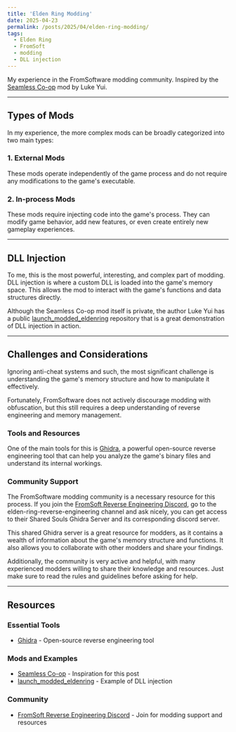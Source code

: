 ```yaml
---
title: 'Elden Ring Modding'
date: 2025-04-23
permalink: /posts/2025/04/elden-ring-modding/
tags:
  - Elden Ring
  - FromSoft
  - modding
  - DLL injection
---
```


My experience in the FromSoftware modding community. Inspired by the [Seamless Co-op](https://www.nexusmods.com/eldenring/mods/510) mod by Luke Yui.

---

## Types of Mods

In my experience, the more complex mods can be broadly categorized into two main types:

### 1. External Mods
These mods operate independently of the game process and do not require any modifications to the game's executable.

### 2. In-process Mods
These mods require injecting code into the game's process. They can modify game behavior, add new features, or even create entirely new gameplay experiences.

---

## DLL Injection

To me, this is the most powerful, interesting, and complex part of modding. DLL injection is where a custom DLL is loaded into the game's memory space. This allows the mod to interact with the game's functions and data structures directly.

Although the Seamless Co-op mod itself is private, the author Luke Yui has a public [launch_modded_eldenring](https://github.com/LukeYui/launch_modded_eldenring) repository that is a great demonstration of DLL injection in action.

---

## Challenges and Considerations

Ignoring anti-cheat systems and such, the most significant challenge is understanding the game's memory structure and how to manipulate it effectively. 

Fortunately, FromSoftware does not actively discourage modding with obfuscation, but this still requires a deep understanding of reverse engineering and memory management.

### Tools and Resources

One of the main tools for this is [Ghidra](https://ghidra-sre.org/), a powerful open-source reverse engineering tool that can help you analyze the game's binary files and understand its internal workings.

### Community Support

The FromSoftware modding community is a necessary resource for this process. If you join the [FromSoft Reverse Engineering Discord](https://discord.gg/mT2JJjx), go to the elden-ring-reverse-engineering channel and ask nicely, you can get access to their Shared Souls Ghidra Server and its corresponding discord server. 

This shared Ghidra server is a great resource for modders, as it contains a wealth of information about the game's memory structure and functions. It also allows you to collaborate with other modders and share your findings.

Additionally, the community is very active and helpful, with many experienced modders willing to share their knowledge and resources. Just make sure to read the rules and guidelines before asking for help.

---

## Resources

### Essential Tools
- [Ghidra](https://ghidra-sre.org/) - Open-source reverse engineering tool

### Mods and Examples
- [Seamless Co-op](https://www.nexusmods.com/eldenring/mods/510) - Inspiration for this post
- [launch_modded_eldenring](https://github.com/LukeYui/launch_modded_eldenring) - Example of DLL injection

### Community
- [FromSoft Reverse Engineering Discord](https://discord.gg/mT2JJjx) - Join for modding support and resources